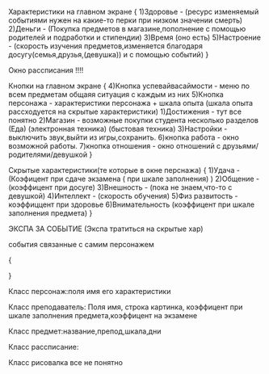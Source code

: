 Характеристики на главном экране 
{
   1)Здоровье  -  (ресурс изменяемый событиями нужен на какие-то перки при низком значении смерть)
   2)Деньги  -  (Покупка предметов в магазине,пополнение с помощью родителей и подработки и стипендии) 
   3)Время (оно есть)
   5)Настроение - (скорость изучения предметов,изменяется благодаря досугу(семья,друзья,(девушка)) и с помощью событий)
}


Окно рассписания !!!!


Кнопки на главном экране
{
    4)Кнопка успевайвасаймости - меню по всем предметам общаяя ситуация с каждым из них
    5)Кнопка персонажа  -  характеристики персонажа + шкала опыта (шкала опыта рассходуется на скрытые характеристики)
    1)Достижения - тут все понятно 
    2)Магазин - возможные покупки студента несколько разделов (Еда) (электронная техника) (быстовая техника)
    3)Настройки - выключить звук,выйти из игры,сохранить.
    6)кнопка работа - окно возможной работы.
    7)кнопка отношения - окно отношений с друзьями/родителями/девушкой
}

Скрытые характеристики(те которые в окне перснажа)
{
    1)Удача  - (Коэфицент при сдаче экзамена ( при шкале заполнения) )
    2)Общение - (коэффицент при досуге)
    3)Внешность - (пока не знаем,что-то с девушкой)
    4)Интеллект - (скорость обучения)
    5)Физ развитость - коэффиццент при здоровье
    6)Внимательность (коэффицент при шкале заполнения предмета)
}



ЭКСПА ЗА СОБЫТИЕ (Экспа тратиться на скрытые хар)


события связанные с самим персонажем 

{

}

Класс персонаж:поля имя его характеристики

Класс преподаватель: Поля имя, строка картинка, коэффицент при шкале заполнения предмета,коэффицент на экзамене

Класс предмет:название,препод,шкала,дни

Класс рассписание:

Класс рисовалка все не понятно
